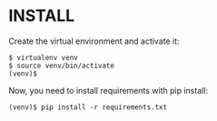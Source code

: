 INSTALL
=======

Create the virtual environment and activate it:

    $ virtualenv venv
	$ source venv/bin/activate
	(venv)$

Now, you need to install requirements with pip install:

    (venv)$ pip install -r requirements.txt
